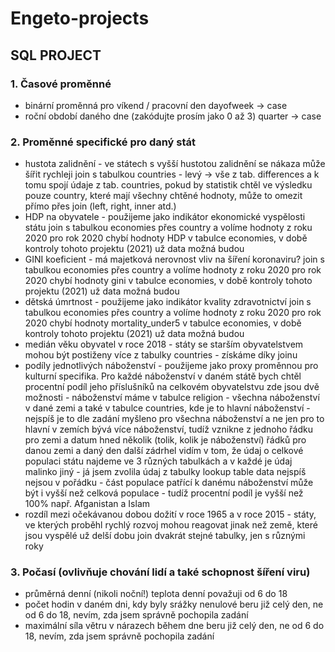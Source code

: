 # Engeto-projects
## SQL PROJECT

### 1. Časové proměnné
* binární proměnná pro víkend / pracovní den
	dayofweek -> case
* roční období daného dne (zakódujte prosím jako 0 až 3)
	quarter -> case

### 2. Proměnné specifické pro daný stát
- hustota zalidnění - ve státech s vyšší hustotou zalidnění se nákaza může šířit rychleji
	join s tabulkou countries - levý -> vše z tab. differences a k tomu spojí údaje z tab. countries, pokud by statistik chtěl ve výsledku pouze country, které mají všechny chtěné hodnoty, může to omezit přímo přes join (left, right, inner atd.) 
- HDP na obyvatele - použijeme jako indikátor ekonomické vyspělosti státu
	join s tabulkou economies přes country a volíme hodnoty z roku 2020 
	pro rok 2020 chybí hodnoty HDP v tabulce economies, v době kontroly tohoto projektu (2021) už data možná budou
- GINI koeficient - má majetková nerovnost vliv na šíření koronaviru?
	join s tabulkou economies přes country a volíme hodnoty z roku 2020
	pro rok 2020 chybí hodnoty gini v tabulce economies, v době kontroly tohoto projektu (2021) už data možná budou
- dětská úmrtnost - použijeme jako indikátor kvality zdravotnictví
	join s tabulkou economies přes country a volíme hodnoty z roku 2020
	pro rok 2020 chybí hodnoty mortality_under5 v tabulce economies, v době kontroly tohoto projektu (2021) už data možná budou
- medián věku obyvatel v roce 2018 - státy se starším obyvatelstvem mohou být postiženy více
	z tabulky countries - získáme díky joinu
- podíly jednotlivých náboženství - použijeme jako proxy proměnnou pro kulturní specifika. Pro každé náboženství v daném státě bych chtěl procentní podíl jeho příslušníků na celkovém obyvatelstvu
	zde jsou dvě možnosti - náboženství máme v tabulce religion - všechna náboženství v dané zemi a také v tabulce countries, kde je to hlavní náboženství - nejspíš je to dle zadání myšleno pro všechna náboženství a ne jen pro to hlavní
	v zemích bývá více náboženství, tudíž vznikne z jednoho řádku pro zemi a datum hned několik (tolik, kolik je náboženství) řádků pro danou zemi a daný den
	další zádrhel vidím v tom, že údaj o celkové populaci státu najdeme ve 3 různých tabulkách a v každé je údaj malinko jiný - já jsem zvolila údaj z tabulky lookup table
	data nejspíš nejsou v pořádku - část populace patřící k danému náboženství může být i vyšší než celková populace - tudíž procentní podíl je vyšší než 100% např. Afganistan a Islam
- rozdíl mezi očekávanou dobou dožití v roce 1965 a v roce 2015 - státy, ve kterých proběhl rychlý rozvoj mohou reagovat jinak než země, které jsou vyspělé už delší dobu
	join dvakrát stejné tabulky, jen s různými roky

### 3. Počasí (ovlivňuje chování lidí a také schopnost šíření viru)
- průměrná denní (nikoli noční!) teplota
	denní považuji od 6 do 18
- počet hodin v daném dni, kdy byly srážky nenulové
	beru již celý den, ne od 6 do 18, nevím, zda jsem správně pochopila zadání
- maximální síla větru v nárazech během dne
	beru již celý den, ne od 6 do 18, nevím, zda jsem správně pochopila zadání

